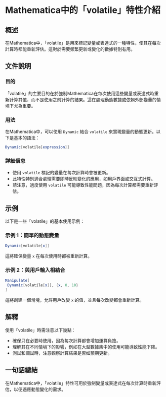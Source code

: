<!--
Meta Description: # Mathematica中的「volatile」特性介紹 ## 概述 在Mathematica中，「volatile」是用來標記變量或表達式的一種特性，使其在每次計算時都能重新評估。這對於需要頻繁更新或變化的數據特別有用。 ## 文件說明 ### 目的 「volatile」的主要目的在於強制Mat...
Meta Keywords: volatile, dynamic, 在mathematica中, mathematica, mathematica中的
-->

# Mathematica中的「volatile」特性介紹

## 概述
在Mathematica中，「volatile」是用來標記變量或表達式的一種特性，使其在每次計算時都能重新評估。這對於需要頻繁更新或變化的數據特別有用。

## 文件說明
### 目的
「volatile」的主要目的在於強制Mathematica在每次使用這些變量或表達式時重新計算其值，而不是使用之前計算的結果。這在處理動態數據或依賴外部變量的情境下尤為重要。

### 用法
在Mathematica中，可以使用 `Dynamic` 結合 `volatile` 來實現變量的動態更新。以下是基本的語法：

```mathematica
Dynamic[volatile[expression]]
```

### 詳細信息
- 使用 `volatile` 標記的變量在每次計算時會被更新。
- 此特性特別適合處理需要即時反映變化的應用，如用戶界面或交互式計算。
- 請注意，過度使用 `volatile` 可能導致性能問題，因為每次計算都需要重新評估。

## 示例
以下是一些「volatile」的基本使用示例：

### 示例 1：簡單的動態變量
```mathematica
Dynamic[volatile[x]]
```
這將確保變量 `x` 在每次使用時都被重新計算。

### 示例 2：與用戶輸入相結合
```mathematica
Manipulate[
 Dynamic[volatile[x]], {x, 0, 10}
]
```
這將創建一個滑塊，允許用戶改變 `x` 的值，並且每次改變都會重新計算。

## 解釋
使用「volatile」時需注意以下幾點：
- 確保只在必要時使用，因為每次計算都會增加運算負擔。
- 理解其在不同情境下的影響，例如在大型數據集中的使用可能導致性能下降。
- 測試和調試時，注意觀察計算結果是否如預期更新。

## 一句話總結
在Mathematica中，「volatile」特性可用於強制變量或表達式在每次計算時重新評估，以便適應動態變化的需求。